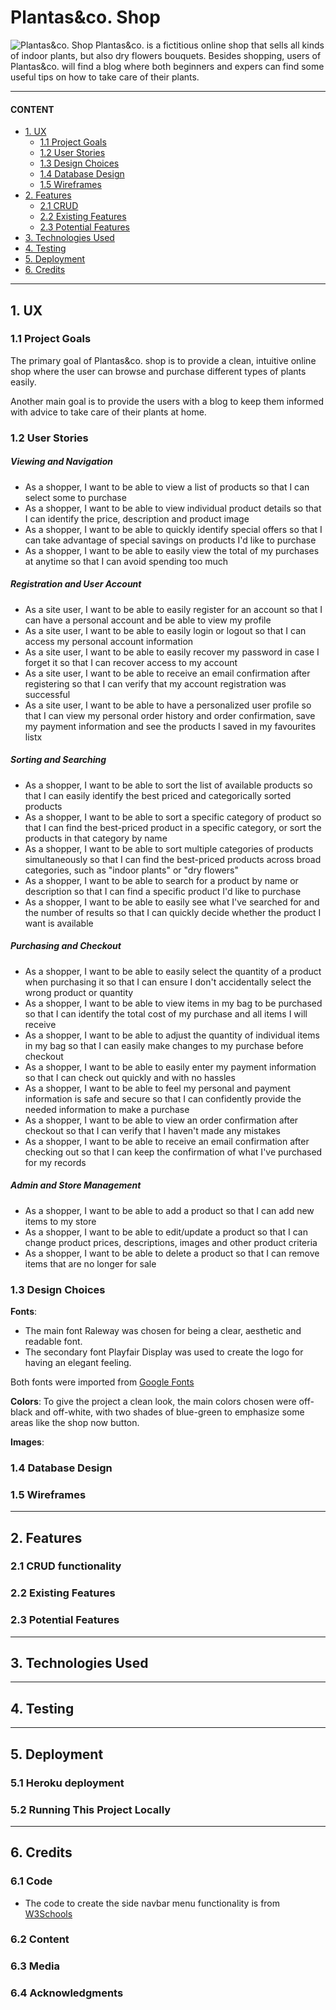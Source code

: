 # Plantas&co. Shop
![Plantas&co. Shop]()
Plantas&co. is a fictitious online shop that sells all kinds of indoor plants, but also dry flowers bouquets. 
Besides shopping, users of Plantas&co. will find a blog where both beginners and expers can find some useful tips on how to take care of their plants.

---
#### CONTENT
- <a href="#1-UX">1. UX</a>
  - <a href="#1-UX-1">1.1 Project Goals</a>
  - <a href="#1-UX-2">1.2 User Stories</a>
  - <a href="#1-UX-3">1.3 Design Choices</a>
  - <a href="#1-UX-4">1.4 Database Design</a>
  - <a href="#1-UX-5">1.5 Wireframes</a>
- <a href="#2-FEAT">2. Features</a>
  - <a href="#2-FEAT-1">2.1 CRUD</a>
  - <a href="#2-FEAT-1">2.2 Existing Features</a>
  - <a href="#2-FEAT-3">2.3 Potential Features</a>
- <a href="#3-TECH">3. Technologies Used</a>
- <a href="#4-TEST">4. Testing</a>
- <a href="#5-DEPL">5. Deployment</a>
- <a href="#6-CRED">6. Credits</a>

---
 
<span id="1-UX"></span>
## 1. UX

<span id="1-UX-1"></span>
### 1.1 Project Goals
The primary goal of Plantas&co. shop is to provide a clean, intuitive online shop where the user can browse and purchase different types of plants easily. 

Another main goal is to provide the users with a blog to keep them informed with advice to take care of their plants at home.

<span id="1-UX-2"></span>
### 1.2 User Stories

##### Viewing and Navigation
- As a shopper, I want to be able to view a list of products so that I can select some to purchase
- As a shopper, I want to be able to view individual product details so that I can identify the price, description and product image
- As a shopper, I want to be able to quickly identify special offers so that I can take advantage of special savings on products I'd like to purchase
- As a shopper, I want to be able to easily view the total of my purchases at anytime so that I can avoid spending too much

##### Registration and User Account
- As a site user, I want to be able to easily register for an account so that I can have a personal account and be able to view my profile
- As a site user, I want to be able to easily login or logout so that I can access my personal account information
- As a site user, I want to be able to easily recover my password in case I forget it so that I can recover access to my account
- As a site user, I want to be able to receive an email confirmation after registering so that I can verify that my account registration was successful
- As a site user, I want to be able to have a personalized user profile so that I can view my personal order history and order confirmation, save my payment information and see the products I saved in my favourites listx

##### Sorting and Searching
- As a shopper, I want to be able to sort the list of available products so that I can easily identify the best priced and categorically sorted products
- As a shopper, I want to be able to sort a specific category of product so that I can find the best-priced product in a specific category, or sort the products in that category by name
- As a shopper, I want to be able to sort multiple categories of products simultaneously so that I can find the best-priced products across broad categories, such as "indoor plants" or "dry flowers"
- As a shopper, I want to be able to search for a product by name or description so that I can find a specific product I'd like to purchase
- As a shopper, I want to be able to easily see what I've searched for and the number of results so that I can quickly decide whether the product I want is available

##### Purchasing and Checkout
- As a shopper, I want to be able to easily select the quantity of a product when purchasing it so that I can ensure I don't accidentally select the wrong product or quantity
- As a shopper, I want to be able to view items in  my bag to be purchased so that I can identify the total cost of my purchase and all items I will receive
- As a shopper, I want to be able to adjust the quantity of individual items in my bag so that I can easily make changes to my purchase before checkout
- As a shopper, I want to be able to easily enter my payment information so that I can check out quickly and with no hassles
- As a shopper, I want to be able to feel my personal and payment information is safe and secure so that I can confidently provide the needed information to make a purchase
- As a shopper, I want to be able to view an order confirmation after checkout so that I can verify that I haven't made any mistakes
- As a shopper, I want to be able to receive an email confirmation after checking out so that I can keep the confirmation of what I've purchased for my records

##### Admin and Store Management
- As a shopper, I want to be able to add a product so that I can add new items to my store
- As a shopper, I want to be able to edit/update a product so that I can change product prices, descriptions, images and other product criteria
- As a shopper, I want to be able to delete a product so that I can remove items that are no longer for sale


<span id="1-UX-3"></span>
### 1.3 Design Choices

**Fonts**: 
- The main font Raleway was chosen for being a clear, aesthetic and readable font.
- The secondary font Playfair Display was used to create the logo for having an elegant feeling.

Both fonts were imported from [Google Fonts](https://fonts.google.com/)

**Colors**:
To give the project a clean look, the main colors chosen were off-black and off-white, with two shades of blue-green to emphasize some areas like the shop now button.

**Images**:

<span id="1-UX-4"></span>
### 1.4 Database Design

<span id="1-UX-5"></span>
### 1.5 Wireframes


---

<span id="2-FEAT"></span>
## 2. Features

<span id="2-FEAT-1"></span>
### 2.1 CRUD functionality

<span id="2-FEAT-2"></span>
### 2.2 Existing Features
 
<span id="2-FEAT-3"></span>
### 2.3 Potential Features


---

<span id="3-TECH"></span>
## 3. Technologies Used

---
 
<span id="4-TEST"></span>
## 4. Testing

 
---
 
<span id="5-DEPL"></span>
## 5. Deployment
 
### 5.1 Heroku deployment

### 5.2 Running This Project Locally


---
 
<span id="6-CRED"></span>
## 6. Credits
 
### 6.1 Code

- The code to create the side navbar menu functionality is from [W3Schools](https://www.w3schools.com/howto/howto_js_sidenav.asp)

### 6.2 Content

### 6.3 Media

### 6.4 Acknowledgments
